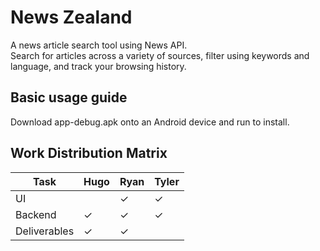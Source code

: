 # News Zealand
A news article search tool using News API.  
Search for articles across a variety of sources, filter using keywords and language, and track your browsing history.

## Basic usage guide
Download app-debug.apk onto an Android device and run to install.

## Work Distribution Matrix
| Task | Hugo | Ryan | Tyler |
| ---- | ---- | ---- | ----- |
| UI   | | &check; | &check; |
| Backend | &check; | &check; | &check; |
| Deliverables | &check; | &check; | |
